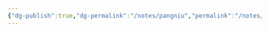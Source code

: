 ```yaml
---
{"dg-publish":true,"dg-permalink":"/notes/pangniu","permalink":"/notes/pangniu/","tags":["语言学"],"created":"2024-11-30T20:55:31.253+08:00","updated":"2025-03-02T20:09:42.012+08:00"}
---
```


